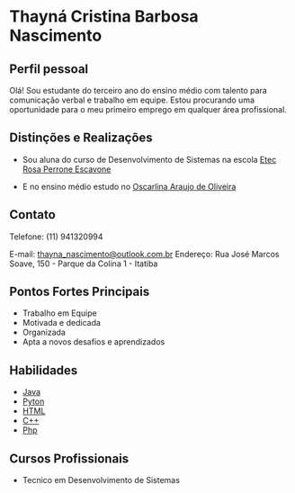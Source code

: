 # Thayná Cristina Barbosa Nascimento

## Perfil pessoal 
Olá! Sou estudante do terceiro ano do ensino médio com talento para comunicação verbal e trabalho em equipe. Estou procurando uma oportunidade para o meu primeiro emprego em qualquer área profissional.

## Distinções e Realizações  



+ Sou aluna do curso de Desenvolvimento de Sistemas  na escola [Etec Rosa Perrone Escavone](https://www.cps.sp.gov.br/) 

+ E no ensino médio estudo no [Oscarlina Araujo de Oliveira](http://www.educacao.sp.gov.br/)
         
         


## Contato
Telefone: (11) 941320994

E-mail: thayna_nascimento@outlook.com.br
Endereço: Rua José Marcos Soave, 150 - Parque da Colina 1 - Itatiba    


## Pontos Fortes Principais
- Trabalho em Equipe
- Motivada e dedicada
- Organizada
- Apta a novos desafios e aprendizados        

## Habilidades 
 
- [Java](https://www.java.com/)
- [Pyton](https://www.datacamp.com/)
- [HTML](https://developer.mozilla.org/)
- [C++](https://www.jetbrains.com/)
- [Php](https://bubble.io/)
 


## Cursos Profissionais
- Tecnico em Desenvolvimento de Sistemas                




 